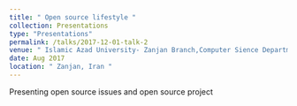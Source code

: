 ```yaml
---
title: " Open source lifestyle "
collection: Presentations
type: "Presentations"
permalink: /talks/2017-12-01-talk-2
venue: " Islamic Azad University- Zanjan Branch,Computer Sience Department "
date: Aug 2017
location: " Zanjan, Iran "
---
```


Presenting open source issues and open source project
